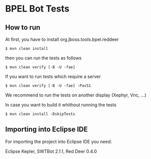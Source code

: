 # BPEL Bot Tests

## How to run

At first, you have to install org.jboss.tools.bpel.reddeer

    $ mvn clean install

then you can run the tests as follows

    $ mvn clean verify [-B -U -fae]

If you want to run tests which require a server 

    $ mvn clean verify [-B -U -fae] -Pas51

We recommend to run the tests on another display (Xephyr, Vnc, ...)

In case you want to build it whithout running the tests

    $ mvn clean install -DskipTests

## Importing into Eclipse IDE

For importing the project into Eclipse IDE you need:

Eclipse Kepler, SWTBot 2.1.1, Red Deer 0.4.0
